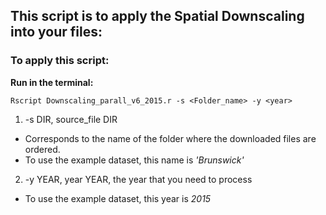 ## This script is to apply the Spatial Downscaling into your files:


### To apply this script:

**Run in the terminal:**

    Rscript Downscaling_parall_v6_2015.r -s <Folder_name> -y <year>

1. -s DIR, source_file DIR
- Corresponds to the name of the folder where the downloaded files are ordered.
- To use the example dataset, this name is *'Brunswick'*

2. -y YEAR, year YEAR, the year that you need to process
- To use the example dataset, this year is *2015*